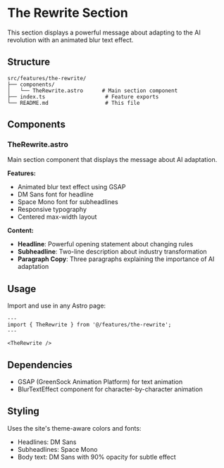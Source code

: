 # The Rewrite Section

This section displays a powerful message about adapting to the AI revolution with an animated blur text effect.

## Structure

```
src/features/the-rewrite/
├── components/
│   └── TheRewrite.astro      # Main section component
├── index.ts                   # Feature exports
└── README.md                  # This file
```

## Components

### TheRewrite.astro

Main section component that displays the message about AI adaptation.

**Features:**
- Animated blur text effect using GSAP
- DM Sans font for headline
- Space Mono font for subheadlines
- Responsive typography
- Centered max-width layout

**Content:**
- **Headline**: Powerful opening statement about changing rules
- **Subheadline**: Two-line description about industry transformation
- **Paragraph Copy**: Three paragraphs explaining the importance of AI adaptation

## Usage

Import and use in any Astro page:

```astro
---
import { TheRewrite } from '@/features/the-rewrite';
---

<TheRewrite />
```

## Dependencies

- GSAP (GreenSock Animation Platform) for text animation
- BlurTextEffect component for character-by-character animation

## Styling

Uses the site's theme-aware colors and fonts:
- Headlines: DM Sans
- Subheadlines: Space Mono
- Body text: DM Sans with 90% opacity for subtle effect


